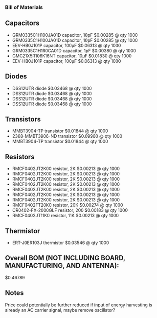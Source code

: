 ### Bill of Materials

## Capacitors
- GRM0335C1H100JA01D capacitor, 10pF $0.00285 @ qty 1000
- GRM0335C1H100JA01D capacitor, 10pF $0.00285 @ qty 1000
- EEV-HB0J101P capacitor, 100µF $0.06313 @ qty 1000
- GRM0335C1H1R0CA01D capacitor, 1pF $0.00380 @ qty 1000
- GMC21X5R106K16NT capacitor, 10µF $0.01830 @ qty 1000
- EEV-HB0J101P capacitor, 100µF $0.06313 @ qty 1000

## Diodes
- DSS12UTR diode $0.03468 @ qty 1000
- DSS12UTR diode $0.03468 @ qty 1000
- DSS12UTR diode $0.03468 @ qty 1000
- DSS12UTR diode $0.03468 @ qty 1000

## Transistors
- MMBT3904-TP transistor $0.01844 @ qty 1000
- 2368-MMBT3906-ND transistor $0.09960 @ qty 1000
- MMBT3904-TP transistor $0.01844 @ qty 1000

## Resistors
- RMCF0402JT2K00 resistor, 2K $0.00213 @ qty 1000
- RMCF0402JT2K00 resistor, 2K $0.00213 @ qty 1000
- RMCF0402JT2K00 resistor, 2K $0.00213 @ qty 1000
- RMCF0402JT2K00 resistor, 2K $0.00213 @ qty 1000
- RMCF0402JT2K00 resistor, 2K $0.00213 @ qty 1000
- RMCF0402JT2K00 resistor, 2K $0.00213 @ qty 1000
- RMCF0402JT2K00 resistor, 2K $0.00213 @ qty 1000
- RMCF0402FT20K0 resistor, 20K $0.00274 @ qty 1000
- CR0402-FX-2000GLF resistor, 200 $0.00183 @ qty 1000
- RMCF0402JT11K0 resistor, 11K $0.00213 @ qty 1000

## Thermistor
- ERT-J0ER103J thermistor $0.03546 @ qty 1000

## Overall BOM (NOT INCLUDING BOARD, MANUFACTURING, AND ANTENNA):
$0.46789

## Notes
Price could potentially be further reduced if input of energy harvesting is already an AC carrier signal, maybe remove oscillator?